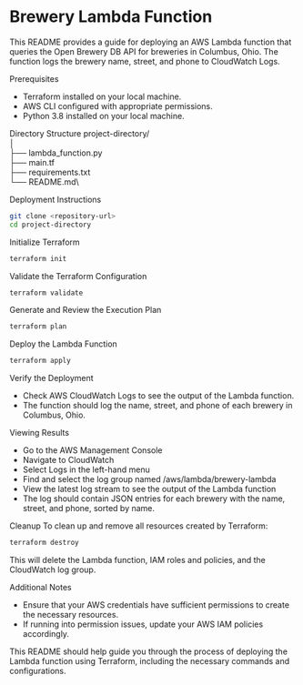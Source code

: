 # Brewery Lambda Function

This README provides a guide for deploying an AWS Lambda function that queries the Open Brewery DB API for breweries in Columbus, Ohio. The function logs the brewery name, street, and phone to CloudWatch Logs.

Prerequisites
- Terraform installed on your local machine.
- AWS CLI configured with appropriate permissions.
- Python 3.8 installed on your local machine.

Directory Structure
project-directory/\
│\
├── lambda_function.py\
├── main.tf\
├── requirements.txt\
└── README.md\


Deployment Instructions
```sh
git clone <repository-url>
cd project-directory
```
Initialize Terraform
```sh
terraform init
```
Validate the Terraform Configuration
```sh
terraform validate
```
Generate and Review the Execution Plan
```sh
terraform plan
```
Deploy the Lambda Function
```sh
terraform apply
```
Verify the Deployment

- Check AWS CloudWatch Logs to see the output of the Lambda function.
- The function should log the name, street, and phone of each brewery in Columbus, Ohio.

Viewing Results
- Go to the AWS Management Console
- Navigate to CloudWatch
- Select Logs in the left-hand menu
- Find and select the log group named /aws/lambda/brewery-lambda
- View the latest log stream to see the output of the Lambda function
- The log should contain JSON entries for each brewery with the name, street, and phone, sorted by name.

Cleanup
To clean up and remove all resources created by Terraform:

```sh
terraform destroy
```
This will delete the Lambda function, IAM roles and policies, and the CloudWatch log group.

Additional Notes
- Ensure that your AWS credentials have sufficient permissions to create the necessary resources.
- If running into permission issues, update your AWS IAM policies accordingly.

This README should help guide you through the process of deploying the Lambda function using Terraform, including the necessary commands and configurations.
